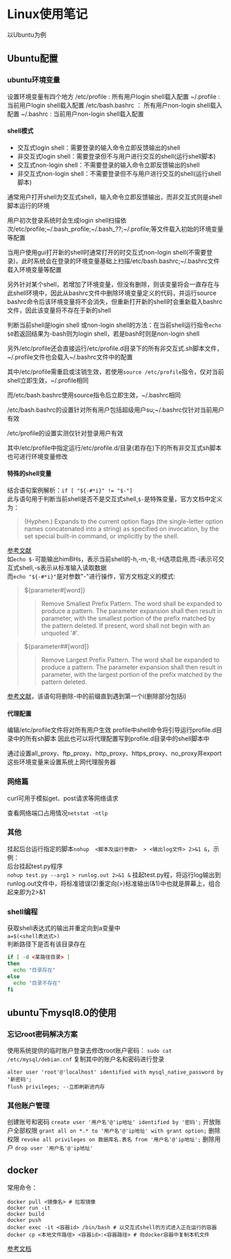 # Linux使用笔记

以Ubuntu为例

## Ubuntu配置

### ubuntu环境变量

设置环境变量有四个地方
/etc/profile  : 所有用户login shell载入配置
~/.profile    : 当前用户login shell载入配置
/etc/bash.bashrc ： 所有用户non-login shell载入配置
~/.bashrc     : 当前用户non-login shell载入配置

#### shell模式

+ 交互式login shell：需要登录的输入命令立即反馈输出的shell
+ 非交互式login shell：需要登录但不与用户进行交互的shell(运行shell脚本)
+ 交互式non-login shell：不需要登录的输入命令立即反馈输出的shell
+ 非交互式non-login shell：不需要登录但不与用户进行交互的shell(运行shell脚本)

通常用户打开shell为交互式shell，输入命令立即反馈输出，而非交互式则是shell脚本运行的环境

用户初次登录系统时会生成login shell扫描依次/etc/profile;~/.bash_profile;~/.bash_??;~/.profile;等文件载入初始的环境变量等配置

当用户使用gui打开新的shell时通常打开的时交互式non-login shell(不需要登录)，此时系统会在登录的环境变量基础上扫描/etc/bash.bashrc;~/.bashrc文件载入环境变量等配置

另外针对某个shell，若增加了环境变量，但没有删除，则该变量将会一直存在与此shell环境中，因此从bashrc文件中删除环境变量定义的代码，并运行source bashrc命令后该环境变量将不会消失，但重新打开新的shell时会重新载入bashrc文件，因此该变量将不存在于新的shell

判断当前shell是login shell 或non-login shell的方法：在当前shell运行指令```echo $0```若返回结果为-bash则为login shell，若是bash时则是non-login shell

另外/etc/profile还会直接运行/etc/profile.d目录下的所有非交互式.sh脚本文件，~/.profile文件也会载入~/.bashrc文件中的配置

其中/etc/profile需重启或注销生效，若使用```source /etc/profile```指令，仅对当前shell立即生效，~/.profile相同

而/etc/bash.bashrc使用source指令后立即生效，~/.bashrc相同

/etc/bash.bashrc的设置针对所有用户包括超级用户su;~/.bashrc仅针对当前用户有效

/etc/profile的设置实测仅针对登录用户有效

其中/etc/profile中指定运行/etc/profile.d/目录(若存在)下的所有非交互式sh脚本也可进行环境变量修改

#### 特殊的shell变量

结合语句案例解析：`if [ "${-#*i}" != "$-"]`  
此与语句用于判断当前shell是否不是交互式shell,`$-`是特殊变量，官方文档中定义为：
>(Hyphen.) Expands to the current option flags (the single-letter option names concatenated into a string) as specified on invocation, by the set special built-in command, or implicitly by the shell.

[参考文献](https://pubs.opengroup.org/onlinepubs/009695399/utilities/xcu_chap02.html#tag_02_05_02)  
如`echo $-`可能输出himBHs，表示当前shell的-h,-m,-B,-H选项启用,而-i表示可交互式shell,-s表示从标准输入读取数据  
而`echo "${-#*i}"`是对参数"-"进行操作，官方文档定义的模式:
> ${parameter#[word]}
>> Remove Smallest Prefix Pattern. The word shall be expanded to produce a pattern. The parameter expansion shall then result in parameter, with the smallest portion of the prefix matched by the pattern deleted. If present, word shall not begin with an unquoted '#'.

> ${parameter##[word]}
>> Remove Largest Prefix Pattern. The word shall be expanded to produce a pattern. The parameter expansion shall then result in parameter, with the largest portion of the prefix matched by the pattern deleted.

[参考文献](https://pubs.opengroup.org/onlinepubs/9699919799/utilities/V3_chap02.html#tag_18_06_02)，该语句将删除-中的前缀直到遇到第一个i(删除部分包括i)

#### 代理配置

编辑/etc/profile文件将对所有用户生效
profile中shell命令将引导运行profile.d目录中的所有sh脚本
因此也可以将代理配置写到profile.d目录中的shell脚本中

通过设置all_proxy、ftp_proxy、http_proxy、https_proxy、no_proxy并export这些环境变量来设置系统上网代理服务器

### 网络篇

curl可用于模拟get、post请求等网络请求

查看网络端口占用情况`netstat -ntlp`

### 其他

挂起后台运行指定的脚本`nohup  <脚本及运行参数>  > <输出log文件> 2>&1 &`，示例：  
后台挂起test.py程序  
`nohup test.py --arg1 > runlog.out 2>&1 &`
挂起test.py程，将运行log输出到runlog.out文件中，将标准错误(2)重定向(>)标准输出(&1)中也就是屏幕上，组合起来即为2>&1  

### shell编程

获取shell表达式的输出并重定向到a变量中  
```a=$(<shell表达式>)```  
判断路径下是否有该目录存在  

```bash
if [ -d <某路径目录> ]
then
  echo "目录存在"
else
  echo "目录不存在"
fi
```

## ubuntu下mysql8.0的使用

### 忘记root密码解决方案

使用系统提供的临时账户登录去修改root账户密码：
```sudo cat /etc/mysql/debian.cnf```
复制其中的账户名和密码进行登录

```code
alter user 'root'@'localhost' identified with mysql_native_password by '新密码';
flush privileges; --立即刷新进内存 
```

### 其他账户管理

创建账号和密码
```create user '用户名'@'ip地址' identified by '密码';```
开放账户全部权限
```grant all on *.* to '用户名'@'ip地址' with grant option;```
删除权限
```revoke all privileges on 数据库名.表名 from '用户名'@'ip地址';```
删除用户
```drop user '用户名'@'ip地址'```

## docker

常用命令：

```shell
docker pull <镜像名> # 拉取镜像
docker run -it 
docker build
docker push
docker exec -it <容器id> /bin/bash # 以交互式shell的方式进入正在运行的容器
docker cp <本地文件路径> <容器id>:<容器路径> # 向docker容器中复制本机文件
```

[参考文档](https://yeasy.gitbook.io/docker_practice)
